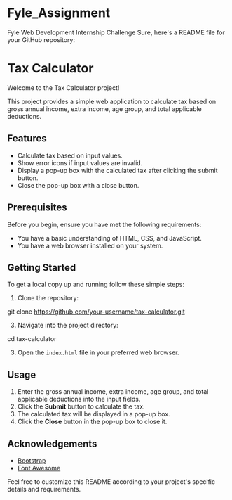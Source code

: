 # Fyle_Assignment
Fyle Web Development Internship Challenge
Sure, here's a README file for your GitHub repository:

# Tax Calculator

Welcome to the Tax Calculator project!

This project provides a simple web application to calculate tax based on gross annual income, extra income, age group, and total applicable deductions.

## Features

- Calculate tax based on input values.
- Show error icons if input values are invalid.
- Display a pop-up box with the calculated tax after clicking the submit button.
- Close the pop-up box with a close button.

## Prerequisites

Before you begin, ensure you have met the following requirements:

- You have a basic understanding of HTML, CSS, and JavaScript.
- You have a web browser installed on your system.

## Getting Started

To get a local copy up and running follow these simple steps:

1. Clone the repository:

git clone https://github.com/your-username/tax-calculator.git


3. Navigate into the project directory:

cd tax-calculator


3. Open the `index.html` file in your preferred web browser.

## Usage

1. Enter the gross annual income, extra income, age group, and total applicable deductions into the input fields.
2. Click the **Submit** button to calculate the tax.
3. The calculated tax will be displayed in a pop-up box.
4. Click the **Close** button in the pop-up box to close it.

## Acknowledgements

- [Bootstrap](https://getbootstrap.com/)
- [Font Awesome](https://fontawesome.com/)


Feel free to customize this README according to your project's specific details and requirements.
